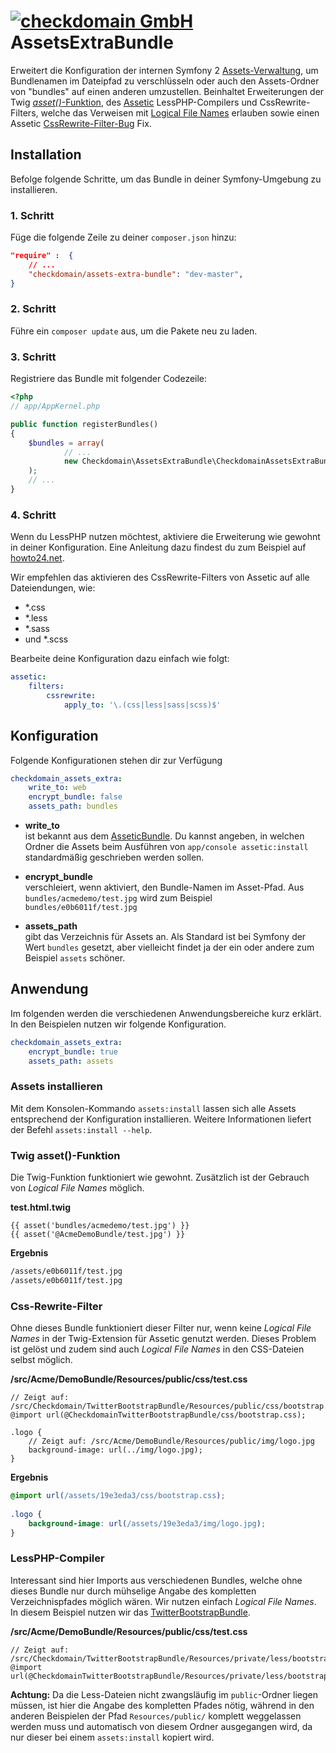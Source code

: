 # [![checkdomain GmbH](https://www.checkdomain.de/img/logos/cd-github-logo.png "Sponsored by checkdomain")](https://www.checkdomain.de/) AssetsExtraBundle
Erweitert die Konfiguration der internen Symfony 2 [Assets-Verwaltung](https://github.com/symfony/FrameworkBundle/tree/master/Templating/Asset), um Bundlenamen im Dateipfad zu verschlüsseln oder auch den Assets-Ordner von "bundles" auf einen anderen umzustellen. Beinhaltet Erweiterungen der Twig [*asset()*-Funktion](http://symfony.com/doc/2.0/book/templating.html#linking-to-assets), des [Assetic](https://github.com/kriswallsmith/assetic) LessPHP-Compilers und CssRewrite-Filters, welche das Verweisen mit [Logical File Names](http://symfony.com/doc/current/quick_tour/the_architecture.html#logical-file-names) erlauben sowie einen Assetic [CssRewrite-Filter-Bug](http://stackoverflow.com/questions/9500573/path-of-assets-in-css-files-in-symfony2) Fix.

## Installation
Befolge folgende Schritte, um das Bundle in deiner Symfony-Umgebung zu installieren.

### 1. Schritt
Füge die folgende Zeile zu deiner ```composer.json``` hinzu:

```json
"require" :  {
	// ...
	"checkdomain/assets-extra-bundle": "dev-master",
}
```
	
### 2. Schritt
Führe ein ```composer update``` aus, um die Pakete neu zu laden.

### 3. Schritt
Registriere das Bundle mit folgender Codezeile:

```php
<?php
// app/AppKernel.php

public function registerBundles()
{
	$bundles = array(
    		// ...
    		new Checkdomain\AssetsExtraBundle\CheckdomainAssetsExtraBundle(),
	);
	// ...
}
```
	
### 4. Schritt
Wenn du LessPHP nutzen möchtest, aktiviere die Erweiterung wie gewohnt in deiner Konfiguration. Eine Anleitung dazu findest du zum Beispiel auf [howto24.net](http://code.howto24.net/2012/07/09/symfony-2-1-how-to-manage-less-file-by-lessphp/).

Wir empfehlen das aktivieren des CssRewrite-Filters von Assetic auf alle Dateiendungen, wie:

- *.css
- *.less
- *.sass
- und *.scss

Bearbeite deine Konfiguration dazu einfach wie folgt:

```yaml
assetic:
	filters:
		cssrewrite:
    		apply_to: '\.(css|less|sass|scss)$'
```

## Konfiguration
Folgende Konfigurationen stehen dir zur Verfügung

```yaml
checkdomain_assets_extra:
	write_to: web
	encrypt_bundle: false
	assets_path: bundles
```
		
- **write_to** <br /> ist bekannt aus dem [AsseticBundle](https://github.com/symfony/AsseticBundle). Du kannst angeben, in welchen Ordner die Assets beim Ausführen von ```app/console assetic:install``` standardmäßig geschrieben werden sollen.

- **encrypt_bundle** <br /> verschleiert, wenn aktiviert, den Bundle-Namen im Asset-Pfad. Aus ```bundles/acmedemo/test.jpg``` wird zum Beispiel ```bundles/e0b6011f/test.jpg```

- **assets_path** <br /> gibt das Verzeichnis für Assets an. Als Standard ist bei Symfony der Wert ```bundles``` gesetzt, aber vielleicht findet ja der ein oder andere zum Beispiel ```assets``` schöner.


## Anwendung
Im folgenden werden die verschiedenen Anwendungsbereiche kurz erklärt. In den Beispielen nutzen wir folgende Konfiguration.

```yaml
checkdomain_assets_extra:
	encrypt_bundle: true
	assets_path: assets
```

### Assets installieren
Mit dem Konsolen-Kommando ```assets:install``` lassen sich alle Assets entsprechend der Konfiguration installieren. Weitere Informationen liefert der Befehl ```assets:install --help```.

### Twig asset()-Funktion
Die Twig-Funktion funktioniert wie gewohnt. Zusätzlich ist der Gebrauch von *Logical File Names* möglich.

**test.html.twig**

```twig
{{ asset('bundles/acmedemo/test.jpg') }}
{{ asset('@AcmeDemoBundle/test.jpg') }}
```

**Ergebnis**

```html
/assets/e0b6011f/test.jpg
/assets/e0b6011f/test.jpg
```

### Css-Rewrite-Filter
Ohne dieses Bundle funktioniert dieser Filter nur, wenn keine *Logical File Names* in der Twig-Extension für Assetic genutzt werden. Dieses Problem ist gelöst und zudem sind auch *Logical File Names* in den CSS-Dateien selbst möglich.

**/src/Acme/DemoBundle/Resources/public/css/test.css**

```less
// Zeigt auf: /src/Checkdomain/TwitterBootstrapBundle/Resources/public/css/bootstrap.css
@import url(@CheckdomainTwitterBootstrapBundle/css/bootstrap.css);

.logo {
	// Zeigt auf: /src/Acme/DemoBundle/Resources/public/img/logo.jpg
	background-image: url(../img/logo.jpg);
}
```
		
**Ergebnis**

```css
@import url(/assets/19e3eda3/css/bootstrap.css);
	
.logo {
	background-image: url(/assets/19e3eda3/img/logo.jpg);
}
```
	
### LessPHP-Compiler
Interessant sind hier Imports aus verschiedenen Bundles, welche ohne dieses Bundle nur durch mühselige Angabe des kompletten Verzeichnispfades möglich wären. Wir nutzen einfach *Logical File Names*. In diesem Beispiel nutzen wir das [TwitterBootstrapBundle](https://github.com/checkdomain/TwitterBootstrapBundle).

**/src/Acme/DemoBundle/Resources/public/css/test.css**

```less
// Zeigt auf: /src/Checkdomain/TwitterBootstrapBundle/Resources/private/less/bootstrap.less
@import url(@CheckdomainTwitterBootstrapBundle/Resources/private/less/bootstrap.less);
```

**Achtung:** Da die Less-Dateien nicht zwangsläufig im ```public```-Ordner liegen müssen, ist hier die Angabe des kompletten Pfades nötig, während in den anderen Beispielen der Pfad ```Resources/public/``` komplett weggelassen werden muss und automatisch von diesem Ordner ausgegangen wird, da nur dieser bei einem ```assets:install``` kopiert wird.
